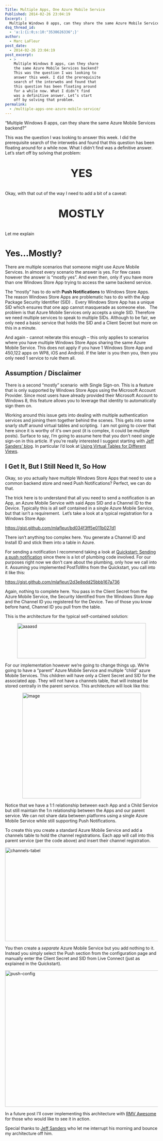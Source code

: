 ```yaml
---
Title: Multiple Apps, One Azure Mobile Service
Published: 2014-02-26 23:04:19
Excerpt: |
  Multiple Windows 8 apps, can they share the same Azure Mobile Services backend? This was the question I was looking to answer this week. I did the prerequisite search of the interwebs and found that this question has been floating around for a while now. What I didn’t find was a definitive answer. Let’s start off by solving that problem.
dsq_thread_id:
  - 'a:1:{i:0;s:10:"3538626336";}'
author:
  - Marc LaFleur
post_date:
  - 2014-02-26 23:04:19
post_excerpt:
  - >
    Multiple Windows 8 apps, can they share
    the same Azure Mobile Services backend?
    This was the question I was looking to
    answer this week. I did the prerequisite
    search of the interwebs and found that
    this question has been floating around
    for a while now. What I didn’t find
    was a definitive answer. Let’s start
    off by solving that problem.
permalink:
  - /multiple-apps-one-azure-mobile-service/
---
```

“Multiple Windows 8 apps, can they share the same Azure Mobile Services backend?”

This was the question I was looking to answer this week. I did the prerequisite search of the interwebs and found that this question has been floating around for a while now. What I didn’t find was a definitive answer. Let’s start off by solving that problem:

<p style="text-align: center; font-size: 36px;"><strong>YES</strong></p>

Okay, with that out of the way I need to add a bit of a caveat:

<p style="text-align: center; font-size: 36px;"><strong>MOSTLY</strong></p>

<p style="text-align: left;">Let me explain</p>

<h1>Yes…Mostly?</h1>

There are multiple scenarios that someone might use Azure Mobile Services. In almost every scenario the answer is yes. For few cases however the answer is “mostly yes”. And even then, only if you have more than one Windows Store App trying to access the same backend service.

The “mostly” has to do with <strong>Push Notifications</strong> to Windows Store Apps. The reason Windows Store Apps are problematic has to do with the App Package Security Identifier (SID) .  Every Windows Store App has a unique SID which ensures that one app cannot masquerade as someone else.   The problem is that Azure Mobile Services only accepts a single SID. Therefore we need multiple services to speak to multiple SIDs. Although to be fair, we only need a basic service that holds the SID and a Client Secret but more on this in a minute.

And again - cannot reiterate this enough – this only applies to scenarios where you have multiple Windows Store Apps sharing the same Azure Mobile Service. This does not apply if you have 1 Windows Store App and 450,122 apps on WP8, iOS and Android. If the later is you then you, then you only need 1 service to rule them all.

<h2>Assumption / Disclaimer</h2>

There is a second “mostly” scenario  with Single Sign-on. This is a feature that is only supported by Windows Store Apps using the Microsoft Account Provider. Since most users have already provided their Microsoft Account to Windows 8, this feature allows you to leverage that identity to automatically sign them on.

Working around this issue gets into dealing with multiple authentication services and joining them together behind the scenes. This gets into some snarly stuff around virtual tables and scripting.  I am not going to cover that here since it is worthy of it's own post (it is complex, it could be multiple posts). Surface to say, I’m going to assume here that you don’t need single sign-on in this article. If you’re really interested I suggest starting with <a href="http://blogs.msdn.com/b/jpsanders/" target="_blank">Jeff Sanders’ blog</a>. In particular I’d look at <a href="http://blogs.msdn.com/b/jpsanders/archive/2013/06/12/using-virtual-tables-for-different-views-windows-azure-mobile-services.aspx" target="_blank">Using Virtual Tables for Different Views</a>.

<h2>I Get It, But I Still Need It, So How</h2>

Okay, so you actually have multiple Windows Store Apps that need to use a common backend store and need Push Notifications? Perfect, we can do that.

The trick here is to understand that all you need to send a notification is an App, an Azure Mobile Service with said Apps SID and a Channel ID to the Device. Typically this is all self contained in a single Azure Mobile Service, but that isn’t a requirement.  Let’s take a look at a typical registration for a Windows Store App:

https://gist.github.com/mlafleur/bd034f3ff5e011b027d1

There isn’t anything too complex here. You generate a Channel ID and Install ID and stick them into a table in Azure.

For sending a notification I recommend taking a look at <a href="http://msdn.microsoft.com/en-us/library/windows/apps/hh868252.aspx" target="_blank">Quickstart: Sending a push notification</a> since there is a lot of plumbing code involved. For our purposes right now we don’t care about the plumbing, only how we call into it. Assuming you implemented PostToWns from the Quickstart, you call into it like this:

https://gist.github.com/mlafleur/2d3e8edd25bbb167a736

Again, nothing to complete here. You pass in the Client Secret from the Azure Mobile Service, the Security Identified from the Windows Store App and the Channel ID you registered for the Device. Two of those you know before hand, Channel ID you pull from the table.

This is the architecture for the typical self-contained solution:

<img style="float: none; margin-left: auto; display: block; margin-right: auto; border-width: 0px;" title="aaaasd" src="http://massivescale.blob.core.windows.net/blogmedia/2014/02/aaaasd.jpg" alt="aaaasd" width="424" height="116" border="0" />

For our implementation however we’re going to change things up. We’re going to have a “parent” Azure Mobile Service and multiple “child” azure Mobile Services. This children will have only a Client Secret and SID for the associated app. They will not have a channels table, that will instead be stored centrally in the parent service. This architecture will look like this:

<img style="float: none; margin-left: auto; display: block; margin-right: auto; border-width: 0px;" title="image" src="http://massivescale.blob.core.windows.net/blogmedia/2014/02/image.png" alt="image" width="391" height="348" border="0" />

Notice that we have a 1:1 relationship between each App and a Child Service but still maintain the 1:n relationship between the Apps and our parent service. We can not share data between platforms using a single Azure Mobile Service while still supporting Push Notifications.

To create this you create a standard Azure Mobile Service and add a channels table to hold the channel registrations. Each app will call into this parent service (per the code above) and insert their channel registration.

<a href="http://massivescale.blob.core.windows.net/blogmedia/2014/02/channelstabel.jpg"><img style="float: none; margin-left: auto; display: block; margin-right: auto; border: 0px;" title="channels-tabel" src="http://massivescale.blob.core.windows.net/blogmedia/2014/02/channelstabel_thumb.jpg" alt="channels-tabel" width="640" height="309" border="0" /></a>

You then create a <em>separate</em> Azure Mobile Service but you add nothing to it. Instead you simply select the Push section from the configuration page and manually enter the Client Secret and SID from Live Connect (just as explained in the Quickstart).

<a href="http://massivescale.blob.core.windows.net/blogmedia/2014/02/pushconfig.jpg"><img style="float: none; margin-left: auto; display: block; margin-right: auto; border: 0px;" title="push-config" src="http://massivescale.blob.core.windows.net/blogmedia/2014/02/pushconfig_thumb.jpg" alt="push-config" width="640" height="449" border="0" /></a>

In a future post I’ll cover implementing this architecture with <a href="http://massivescale.azurewebsites.net/tag/rmv-awesome/" target="_blank">RMV Awesome</a> for those who would like to see it in action.

Special thanks to <a href="http://social.msdn.microsoft.com/profile/jeff%20%20sanders/" target="_blank">Jeff Sanders</a> who let me interrupt his morning and bounce my architecture off him.